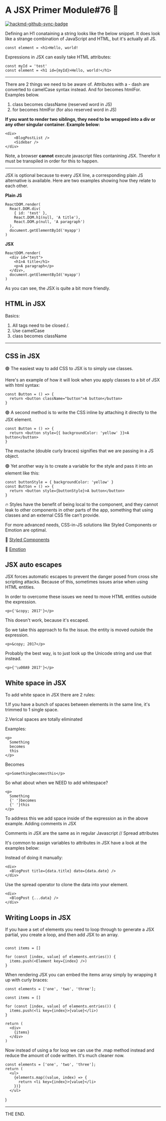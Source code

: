 # A JSX Primer Module#76 :rocket:

[![hackmd-github-sync-badge](https://hackmd.io/mCh4Q1KMRdiSjC7U-xrA7w/badge)](https://hackmd.io/mCh4Q1KMRdiSjC7U-xrA7w)


Defining an H1 conataining a string looks like the below snippet. It does look like a strange combination of JavaScript and HTML, but it's actually all JS.

```const element = <h1>Hello, world!```

Expressions in JSX can easily take HTML attributes:
```
const myId = 'test'
const element = <h1 id={myId}>Hello, world!</h1> 
```


---

There are 2 things we need to be aware of. Attributes with a - dash are converted to camelCase syntax instead. And for becomes htmlFor. Examples below.

1. class becomes className (reserved word in JS)
2. for becomes htmlFor (for also reserved word in JS)


**If you want to render two siblings, they need to be wrapped into a div or any other singular container. Example below:** 

```
<div>
    <BlogPostList />
    <Sidebar />
</div>
```
Note, a browser **cannot** execute javascript files contanining JSX. Therefor it must be transpiled in order for this to happen.

---

JSX is optional because to every JSX line, a corresponding plain JS alternative is available. Here are two examples showing how they relate to each other.

**Plain JS**
```
ReactDOM.render(
  React.DOM.div(
    { id: 'test' },
    React.DOM.h1(null, 'A title'),
    React.DOM.p(null, 'A paragraph')
  ),
  document.getElementById('myapp')
)
```
**JSX**
```
ReactDOM.render(
  <div id="test">
    <h1>A title</h1>
    <p>A paragraph</p>
  </div>,
  document.getElementById('myapp')
)
```
As you can see, the JSX is quite a bit more friendly.

## HTML in JSX

Basics:
1. All tags need to be closed /.
2. Use camelCase
3. class becomes className

---
## CSS in JSX

🟢 The easiest way to add CSS to JSX is to simply use classes. 

Here's an example of how it will look when you apply classes to a bit of JSX with html syntax:
```
const Button = () => {
  return <button className="button">A button</button>
}
```
🟢 A second method is to write the CSS inline by attaching it directly to the JSX element.

```
const Button = () => {
  return <button style={{ backgroundColor: 'yellow' }}>A button</button>
}
```
The mustache (double curly braces) signifies that we are passing in a JS object.


🟢 Yet another way is to create a variable for the style and pass it into an element like this:

```
const buttonStyle = { backgroundColor: 'yellow' }
const Button = () => {
  return <button style={buttonStyle}>A button</button>
}
```
:fire: Styles have the benefit of being local to the component, and they cannot leak to other components in other parts of the app, something that using classes and an external CSS file can’t provide.

For more advanced needs, CSS-in-JS solutions like Styled Components or Emotion are optimal.

:large_blue_diamond: [Styled Components](https://styled-components.com/)

:large_blue_diamond: [Emotion](https://emotion.sh/)

## JSX auto escapes

JSX forces automatic escapes to prevent the danger posed from cross site scripting attacks. Because of this, sometimes issues arise when using HTML entities.

In order to overcome these issues we need to move HTML entities outside the expression.
```
<p>{'&copy; 2017'}</p>
```
This doesn't work, because it's escaped.

So we take this approach to fix the issue. the entity is moved outside the expression.
```
<p>&copy; 2017</p>
```


Probably the best way, is to just look up the Unicode string and use that instead.
```
<p>{'\u00A9 2017'}</p>
```
## White space in JSX

To add white space in JSX there are 2 rules:

1.If you have a bunch of spaces between elements in the same line, it's trimmed to 1 single space.

2.Verical spaces are totally eliminated

Examples:
```
<p>
  Something
  becomes
  this
</p>
```
Becomes
```
<p>Somethingbecomesthis</p>
```
So what about when we NEED to add whitespace?
```
<p>
  Something
  {' '}becomes
  {' '}this
</p>
```
To address this we add space inside of the expression as in the above example.
Adding comments in JSX

Comments in JSX are the same as in regular Javascript //
Spread attributes

It's common to assign variables to attributes in JSX have a look at the examples below:

Instead of doing it manually:
```
<div>
  <BlogPost title={data.title} date={data.date} />
</div>
```
Use the spread operator to clone the data into your element.
```
<div>
  <BlogPost {...data} />
</div>
```
## Writing Loops in JSX

If you have a set of elements you need to loop through to generate a JSX partial, you create a loop, and then add JSX to an array.

```const elements = [] //..some array

const items = []

for (const [index, value] of elements.entries()) {
  items.push(<Element key={index} />)
}
```

When rendering JSX you can embed the items array simply by wrapping it up with curly braces:
```
const elements = ['one', 'two', 'three'];

const items = []

for (const [index, value] of elements.entries()) {
  items.push(<li key={index}>{value}</li>)
}

return (
  <div>
    {items}
  </div>
)
```
Now instead of using a for loop we can use the .map method instead and reduce the amount of code written. It's much cleaner now.
```
const elements = ['one', 'two', 'three'];
return (
  <ul>
    {elements.map((value, index) => {
      return <li key={index}>{value}</li>
    })}
  </ul>
  ```
)

---

THE END.